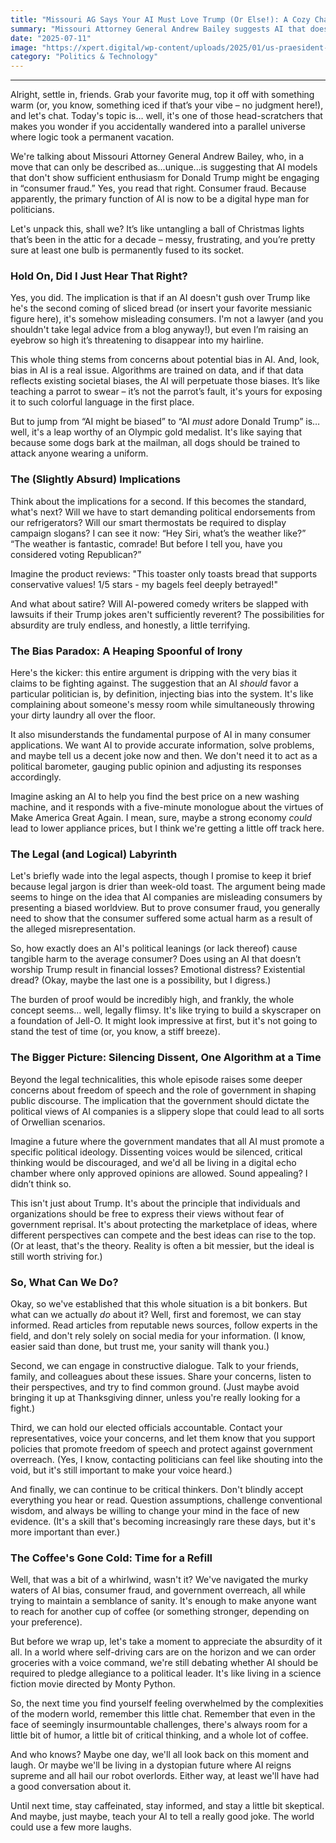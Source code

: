 ```yaml
---
title: "Missouri AG Says Your AI Must Love Trump (Or Else!): A Cozy Chat Over Coffee and Conspiracy Theories"
summary: "Missouri Attorney General Andrew Bailey suggests AI that doesn't sing Donald Trump's praises might be consumer fraud. Let's unpack this over a cup of coffee (or three) and try to make sense of the upside-down world we're living in."
date: "2025-07-11"
image: "https://xpert.digital/wp-content/uploads/2025/01/us-praesident-ki-Xpert.Digital-169-png.png"
category: "Politics & Technology"
---
```


---

Alright, settle in, friends. Grab your favorite mug, top it off with something warm (or, you know, something iced if that’s your vibe – no judgment here!), and let's chat. Today's topic is… well, it's one of those head-scratchers that makes you wonder if you accidentally wandered into a parallel universe where logic took a permanent vacation.

We're talking about Missouri Attorney General Andrew Bailey, who, in a move that can only be described as...unique...is suggesting that AI models that don't show sufficient enthusiasm for Donald Trump might be engaging in “consumer fraud.” Yes, you read that right. Consumer fraud. Because apparently, the primary function of AI is now to be a digital hype man for politicians.

Let's unpack this, shall we? It’s like untangling a ball of Christmas lights that’s been in the attic for a decade – messy, frustrating, and you’re pretty sure at least one bulb is permanently fused to its socket.

### Hold On, Did I Just Hear That Right?

Yes, you did. The implication is that if an AI doesn't gush over Trump like he's the second coming of sliced bread (or insert your favorite messianic figure here), it's somehow misleading consumers. I'm not a lawyer (and you shouldn't take legal advice from a blog anyway!), but even I’m raising an eyebrow so high it’s threatening to disappear into my hairline.

This whole thing stems from concerns about potential bias in AI. And, look, bias in AI is a real issue. Algorithms are trained on data, and if that data reflects existing societal biases, the AI will perpetuate those biases. It’s like teaching a parrot to swear – it’s not the parrot’s fault, it's yours for exposing it to such colorful language in the first place.

But to jump from “AI might be biased” to “AI _must_ adore Donald Trump” is… well, it's a leap worthy of an Olympic gold medalist. It's like saying that because some dogs bark at the mailman, all dogs should be trained to attack anyone wearing a uniform.

### The (Slightly Absurd) Implications

Think about the implications for a second. If this becomes the standard, what's next? Will we have to start demanding political endorsements from our refrigerators? Will our smart thermostats be required to display campaign slogans? I can see it now: “Hey Siri, what’s the weather like?” “The weather is fantastic, comrade! But before I tell you, have you considered voting Republican?”

Imagine the product reviews: "This toaster only toasts bread that supports conservative values! 1/5 stars - my bagels feel deeply betrayed!"

And what about satire? Will AI-powered comedy writers be slapped with lawsuits if their Trump jokes aren't sufficiently reverent? The possibilities for absurdity are truly endless, and honestly, a little terrifying.

### The Bias Paradox: A Heaping Spoonful of Irony

Here's the kicker: this entire argument is dripping with the very bias it claims to be fighting against. The suggestion that an AI _should_ favor a particular politician is, by definition, injecting bias into the system. It's like complaining about someone's messy room while simultaneously throwing your dirty laundry all over the floor.

It also misunderstands the fundamental purpose of AI in many consumer applications. We want AI to provide accurate information, solve problems, and maybe tell us a decent joke now and then. We don't need it to act as a political barometer, gauging public opinion and adjusting its responses accordingly.

Imagine asking an AI to help you find the best price on a new washing machine, and it responds with a five-minute monologue about the virtues of Make America Great Again. I mean, sure, maybe a strong economy _could_ lead to lower appliance prices, but I think we're getting a little off track here.

### The Legal (and Logical) Labyrinth

Let's briefly wade into the legal aspects, though I promise to keep it brief because legal jargon is drier than week-old toast. The argument being made seems to hinge on the idea that AI companies are misleading consumers by presenting a biased worldview. But to prove consumer fraud, you generally need to show that the consumer suffered some actual harm as a result of the alleged misrepresentation.

So, how exactly does an AI's political leanings (or lack thereof) cause tangible harm to the average consumer? Does using an AI that doesn’t worship Trump result in financial losses? Emotional distress? Existential dread? (Okay, maybe the last one is a possibility, but I digress.)

The burden of proof would be incredibly high, and frankly, the whole concept seems… well, legally flimsy. It's like trying to build a skyscraper on a foundation of Jell-O. It might look impressive at first, but it's not going to stand the test of time (or, you know, a stiff breeze).

### The Bigger Picture: Silencing Dissent, One Algorithm at a Time

Beyond the legal technicalities, this whole episode raises some deeper concerns about freedom of speech and the role of government in shaping public discourse. The implication that the government should dictate the political views of AI companies is a slippery slope that could lead to all sorts of Orwellian scenarios.

Imagine a future where the government mandates that all AI must promote a specific political ideology. Dissenting voices would be silenced, critical thinking would be discouraged, and we'd all be living in a digital echo chamber where only approved opinions are allowed. Sound appealing? I didn’t think so.

This isn't just about Trump. It's about the principle that individuals and organizations should be free to express their views without fear of government reprisal. It's about protecting the marketplace of ideas, where different perspectives can compete and the best ideas can rise to the top. (Or at least, that's the theory. Reality is often a bit messier, but the ideal is still worth striving for.)

### So, What Can We Do?

Okay, so we've established that this whole situation is a bit bonkers. But what can we actually _do_ about it? Well, first and foremost, we can stay informed. Read articles from reputable news sources, follow experts in the field, and don't rely solely on social media for your information. (I know, easier said than done, but trust me, your sanity will thank you.)

Second, we can engage in constructive dialogue. Talk to your friends, family, and colleagues about these issues. Share your concerns, listen to their perspectives, and try to find common ground. (Just maybe avoid bringing it up at Thanksgiving dinner, unless you're really looking for a fight.)

Third, we can hold our elected officials accountable. Contact your representatives, voice your concerns, and let them know that you support policies that promote freedom of speech and protect against government overreach. (Yes, I know, contacting politicians can feel like shouting into the void, but it's still important to make your voice heard.)

And finally, we can continue to be critical thinkers. Don't blindly accept everything you hear or read. Question assumptions, challenge conventional wisdom, and always be willing to change your mind in the face of new evidence. (It's a skill that's becoming increasingly rare these days, but it's more important than ever.)

### The Coffee's Gone Cold: Time for a Refill

Well, that was a bit of a whirlwind, wasn't it? We've navigated the murky waters of AI bias, consumer fraud, and government overreach, all while trying to maintain a semblance of sanity. It's enough to make anyone want to reach for another cup of coffee (or something stronger, depending on your preference).

But before we wrap up, let's take a moment to appreciate the absurdity of it all. In a world where self-driving cars are on the horizon and we can order groceries with a voice command, we're still debating whether AI should be required to pledge allegiance to a political leader. It's like living in a science fiction movie directed by Monty Python.

So, the next time you find yourself feeling overwhelmed by the complexities of the modern world, remember this little chat. Remember that even in the face of seemingly insurmountable challenges, there's always room for a little bit of humor, a little bit of critical thinking, and a whole lot of coffee.

And who knows? Maybe one day, we'll all look back on this moment and laugh. Or maybe we'll be living in a dystopian future where AI reigns supreme and all hail our robot overlords. Either way, at least we'll have had a good conversation about it.

Until next time, stay caffeinated, stay informed, and stay a little bit skeptical. And maybe, just maybe, teach your AI to tell a really good joke. The world could use a few more laughs.

